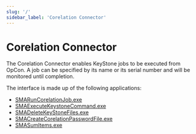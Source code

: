 ```yaml
---
slug: '/'
sidebar_label: 'Corelation Connector'
---
```


# Corelation Connector

The Corelation Connector enables KeyStone jobs to be executed from OpCon. A job can be specified by its name or its serial number and will be monitored until completion.

The interface is made up of the following applications:

- [SMARunCorelationJob.exe](run-corelation-job)
- [SMAExecuteKeystoneCommand.exe](execute-keystone-command)
- [SMADeleteKeyStoneFiles.exe](delete-keystone-files)
- [SMACreateCorelationPasswordFile.exe](create-password-file)
- [SMASumItems.exe](sum-items)
